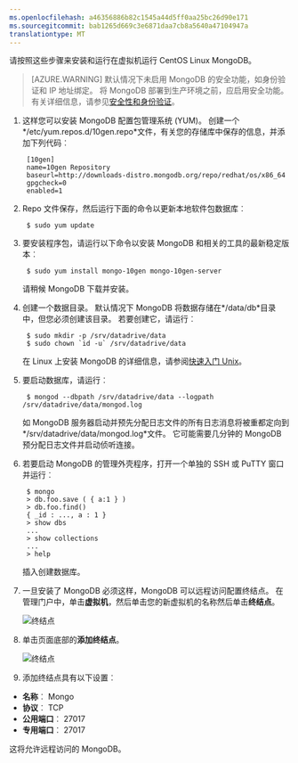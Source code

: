 ```yaml
---
ms.openlocfilehash: a46356886b82c1545a44d5ff0aa25bc26d90e171
ms.sourcegitcommit: bab1265d669c3e6871daa7cb8a5640a47104947a
translationtype: MT
---
```

请按照这些步骤来安装和运行在虚拟机运行 CentOS Linux MongoDB。

> [AZURE.WARNING] 默认情况下未启用 MongoDB 的安全功能，如身份验证和 IP 地址绑定。 将 MongoDB 部署到生产环境之前，应启用安全功能。  有关详细信息，请参见[安全性和身份验证](http://www.mongodb.org/display/DOCS/Security+and+Authentication)。

1. 这样您可以安装 MongoDB 配置包管理系统 (YUM)。 创建一个*/etc/yum.repos.d/10gen.repo*文件，有关您的存储库中保存的信息，并添加下列代码︰

        [10gen]
        name=10gen Repository
        baseurl=http://downloads-distro.mongodb.org/repo/redhat/os/x86_64
        gpgcheck=0
        enabled=1

2. Repo 文件保存，然后运行下面的命令以更新本地软件包数据库︰

        $ sudo yum update

3. 要安装程序包，请运行以下命令以安装 MongoDB 和相关的工具的最新稳定版本︰

        $ sudo yum install mongo-10gen mongo-10gen-server

    请稍候 MongoDB 下载并安装。

4. 创建一个数据目录。 默认情况下 MongoDB 将数据存储在*/data/db*目录中，但您必须创建该目录。 若要创建它，请运行︰

        $ sudo mkdir -p /srv/datadrive/data
        $ sudo chown `id -u` /srv/datadrive/data

    在 Linux 上安装 MongoDB 的详细信息，请参阅[快速入门 Unix][QuickstartUnix]。

5. 要启动数据库，请运行︰

        $ mongod --dbpath /srv/datadrive/data --logpath /srv/datadrive/data/mongod.log

    如 MongoDB 服务器启动并预先分配日志文件的所有日志消息将被重都定向到*/srv/datadrive/data/mongod.log*文件。 它可能需要几分钟的 MongoDB 预分配日志文件并启动侦听连接。

6. 若要启动 MongoDB 的管理外壳程序，打开一个单独的 SSH 或 PuTTY 窗口并运行︰

        $ mongo
        > db.foo.save ( { a:1 } )
        > db.foo.find()
        { _id : ..., a : 1 }
        > show dbs  
        ...
        > show collections  
        ...  
        > help  

    插入创建数据库。

7. 一旦安装了 MongoDB 必须这样，MongoDB 可以远程访问配置终结点。 在管理门户中，单击**虚拟机**，然后单击您的新虚拟机的名称然后单击**终结点**。
    
    ![终结点][Image7]

8. 单击页面底部的**添加终结点**。
    
    ![终结点][Image8]

9. 添加终结点具有以下设置︰

 - **名称**︰ Mongo
 - **协议**︰ TCP
 - **公用端口**︰ 27017
 - **专用端口**︰ 27017
 
 这将允许远程访问的 MongoDB。



[QuickStartUnix]: http://www.mongodb.org/display/DOCS/Quickstart+Unix


[Image7]: ./media/install-and-run-mongo-on-centos-vm/LinuxVmAddEndpoint.png
[Image8]: ./media/install-and-run-mongo-on-centos-vm/LinuxVmAddEndpoint2.png
